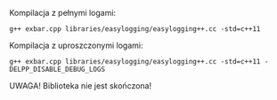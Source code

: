 Kompilacja z pełnymi logami:
```
g++ exbar.cpp libraries/easylogging/easylogging++.cc -std=c++11
```

Kompilacja z uproszczonymi logami:
```
g++ exbar.cpp libraries/easylogging/easylogging++.cc -std=c++11 -DELPP_DISABLE_DEBUG_LOGS
```

UWAGA! Biblioteka nie jest skończona!

